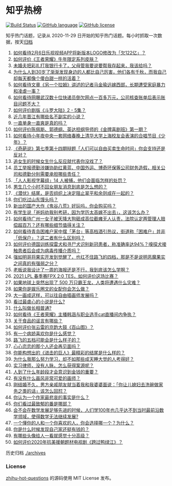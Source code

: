 # 知乎热榜
[![Build Status](https://github.com/ToWeLong/zhihu-hot-questions/workflows/CI/badge.svg)](https://github.com/ToWeLong/zhihu-hot-questions/actions)
[![GitHub language](https://img.shields.io/badge/language-golang-orange.svg)](https://golang.org/)
[![GitHub license](https://img.shields.io/github/license/ToWeLong/zhihu-hot-questions)](https://github.com/ToWeLong/zhihu-hot-questions/blob/main/LICENSE)

知乎热门话题，记录从 2020-11-29 日开始的知乎热门话题。每小时抓取一次数据，按天[归档](./archives)

<!-- BEGIN -->

1. [如何看待2月6日乐视视频APP将新版本LOGO修改为「欠122亿」？](https://www.zhihu.com/question/443183209)
1. [如何评价《王者荣耀》牛年限定系列皮肤？](https://www.zhihu.com/question/443191027)
1. [未婚夫把彩礼打我银行卡了，父母管我要说要帮我存起来，我该给吗？](https://www.zhihu.com/question/442994514)
1. [为什么人到30岁了渐渐发现身边的人都比自己厉害，他们各有千秋，而我自己却每天都像个傻白甜一样的活着？](https://www.zhihu.com/question/442671689)
1. [如何看待文章《另一个拉姆》讲述的记者马金瑜远嫁西部，长期遭受家庭暴力和凌虐一事？](https://www.zhihu.com/question/443154151)
1. [如何看待网曝武汉数十位快递员倒欠网点一百多万元，公司核查账单后表示账目问题不大？](https://www.zhihu.com/question/443074665)
1. [如何评价剧版《斗罗大陆》2 - 5集？](https://www.zhihu.com/question/443129219)
1. [近几年晋江有哪些名不副实的小说？](https://www.zhihu.com/question/290225676)
1. [一直单身一直爽是真的吗？](https://www.zhihu.com/question/330412814)
1. [如何评价陈佩斯、郭德纲、英达担纲导师的《金牌喜剧班》第一期？](https://www.zhihu.com/question/443189074)
1. [如何看待小年夜中央一套网络春晚上清华大学上海校友会表演的合唱节目《少年》？](https://www.zhihu.com/question/442905594)
1. [《奇葩说》第七季第十四期辩题「人们可以自由买卖生命时间」你会支持还是反对？](https://www.zhihu.com/question/442917510)
1. [追女生的时候女生什么反应就代表你没戏了？](https://www.zhihu.com/question/437267039)
1. [员工举报德勤涉嫌协助红黄蓝、中国外运、博奇环保等公司财务造假，相关公司和德勤分别需要承担哪些责任？](https://www.zhihu.com/question/442997674)
1. [「人人影视字幕组」14 人被捕，他们会面临怎样的处罚？](https://www.zhihu.com/question/442667356)
1. [男生几个小时不回女朋友消息到底是怎么想的？](https://www.zhihu.com/question/265396838)
1. [《潜伏》结尾，是否组织上决定阻止翠平和余则成在一起的？](https://www.zhihu.com/question/47613057)
1. [你们吃过山东馒头吗？](https://www.zhihu.com/question/361625056)
1. [新出的国产大作《鬼谷八荒》好玩吗，你会购买吗？](https://www.zhihu.com/question/442267375)
1. [有学生说「爸妈劝我别考研，因为学历太高嫁不出去」，这该怎么办？](https://www.zhihu.com/question/442806238)
1. [如何看待广州一女子被天降大狗砸成高位截瘫无人认责，法院认定两管理人赔偿超百万？还有哪些细节值得关注？](https://www.zhihu.com/question/443024140)
1. [如何看待青岛困难户家中摆「茅台」等高档酒引热议，街道称「困难户」并非「低保户」？这二者有什么区别吗？](https://www.zhihu.com/question/442993579)
1. [如何评价德国训练探雷犬和寻尸犬识别新冠患者，称准确率达94%？嗅探犬接触患者后会成为病毒传播介质吗？](https://www.zhihu.com/question/442962994)
1. [强如明哥将果实开发到觉醒了，也扛不住路飞的四档，那是不是说明恶魔果实之间真的有强弱之分？](https://www.zhihu.com/question/442677196)
1. [老板说我设计了一周的海报还是不行，我到底该怎么学啊？](https://www.zhihu.com/question/437998241)
1. [2021 LPL 春季赛FPX 2:0 TES，如何评价这场比赛？](https://www.zhihu.com/question/443184853)
1. [如果地球上突然出现了 500 万只霸王龙，人类将遭遇什么灾难？](https://www.zhihu.com/question/443038227)
1. [如果你是娱乐圈文的女配你会怎么做？](https://www.zhihu.com/question/391073310)
1. [大一画成这样，可以往自由插画师发展吗？](https://www.zhihu.com/question/436767867)
1. [看过最虐心的小说是什么?](https://www.zhihu.com/question/22002419)
1. [什么叫做长相普通?](https://www.zhihu.com/question/351006112)
1. [如何看待《王者荣耀》主播韩涵与职业选手cat直播间内争执？](https://www.zhihu.com/question/442893588)
1. [关于食品的谣言有哪些？](https://www.zhihu.com/question/433599307)
1. [如何评价张云雷的京韵大鼓《百山图》？](https://www.zhihu.com/question/370870059)
1. [有一个病娇喜欢你是什么感觉？](https://www.zhihu.com/question/377349806)
1. [路飞的五档可能会是什么样子的？](https://www.zhihu.com/question/295640740)
1. [心心恋恋的那个人还会再见面吗？](https://www.zhihu.com/question/440369793)
1. [你能构想出的《进击的巨人》最精彩的结尾是什么样的？](https://www.zhihu.com/question/400477836)
1. [为什么我那么努力学习，却不如那些成天睡大觉的人考得好？](https://www.zhihu.com/question/437848762)
1. [实习律师，没有人脉，怎么获得案源呢？](https://www.zhihu.com/question/438906975)
1. [人到了什么年龄段才会意识到金钱的重要？](https://www.zhihu.com/question/437869213)
1. [有没有什么画风非常可爱的画师？](https://www.zhihu.com/question/279867023)
1. [刚结婚不久，男方亲戚朋友就当着我和我婆婆面说：「你让儿媳妇去洗碗做家务之类的话」该怎么回怼？](https://www.zhihu.com/question/345592311)
1. [你认为一个作家最悲哀的事实是什么？](https://www.zhihu.com/question/423583542)
1. [你们看过最致郁的番是哪部？](https://www.zhihu.com/question/439786476)
1. [会不会在数学发展足够先进的时候，人们学100年也几乎达不到当时最前沿数学领域，使得数学无法继续发展?](https://www.zhihu.com/question/437041378)
1. [一个懂你的人和一个你喜欢的人，你会选择哪一个？为什么？](https://www.zhihu.com/question/442493072)
1. [你是什么时候发现自己家还挺有钱的？](https://www.zhihu.com/question/360716785)
1. [有哪些头像给人一看就感觉十分高级？](https://www.zhihu.com/question/441459020)
1. [如何评价2020年抗美援朝题材电视剧《跨过鸭绿江》？](https://www.zhihu.com/question/436744258)

<!-- END -->

历史归档 [./archives](./archives)


### License
[zhihu-hot-questions](https://github.com/towelong/zhihu-hot-questions) 的源码使用 MIT License 发布。